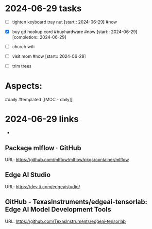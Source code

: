 
# 2024-06-29 tasks

- [ ] tighten keyboard tray nut [start:: 2024-06-29] #now 
- [x] buy gd hookup cord #buyhardware #now  [start:: 2024-06-29]  [completion:: 2024-06-29]
- [ ] church wifi
- [ ] visit mom #now [start:: 2024-06-29] 
- [ ] trim trees





# Aspects:
#daily #templated
[[MOC - daily]]

# 2024-06-29 links
- 


## Package mlflow · GitHub
URL: https://github.com/mlflow/mlflow/pkgs/container/mlflow
## Edge AI Studio
URL: https://dev.ti.com/edgeaistudio/
## GitHub - TexasInstruments/edgeai-tensorlab: Edge AI Model Development Tools
URL: https://github.com/TexasInstruments/edgeai-tensorlab
